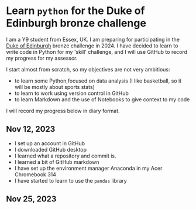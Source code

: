 # Learn `python` for the Duke of Edinburgh bronze challenge

I am a Y9 student from Essex, UK. I am preparing for participating in the [Duke of Edinburgh](https://www.dofe.org/about/) bronze challenge in 2024.
I have decided to learn to write code in Python for my 'skill' challenge, and I will use GitHub to record my progress for my assessor.

I start almost from scratch, so my objectives are not very ambitious:
- to learn some Python,focused on data analysis (I like basketball, so it will be mostly about sports stats)
- to learn to work using version control in GitHub
- to learn Markdown and the use of Notebooks to give context to my code

I will record my progress below in diary format.

## Nov 12, 2023

- I set up an account in GitHub
 - I downloaded GitHub desktop
 - I learned what a repository and commit is.
 - I learned a bit of GitHub markdown
 - I have set up the environment manager Anaconda in my Acer Chromebook 314
 - I have started to learn to use the `pandas` library
   
## Nov 25, 2023

